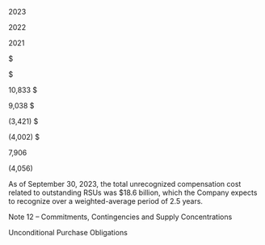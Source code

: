 2023

2022

2021

$

$

10,833  $

9,038  $

(3,421)  $

(4,002)  $

7,906

(4,056)

As of September 30, 2023, the total unrecognized compensation cost related to outstanding RSUs was $18.6 billion, which the
Company expects to recognize over a weighted-average period of 2.5 years.

Note 12 – Commitments, Contingencies and Supply Concentrations

Unconditional Purchase Obligations